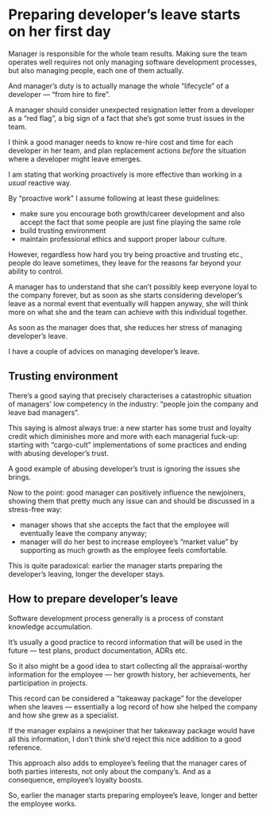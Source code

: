 # Preparing developer’s leave starts on her first day

Manager is responsible for the whole team results. Making sure the team operates well requires not only managing software development processes, but also managing people, each one of them actually.

And manager’s duty is to actually manage the whole “lifecycle” of a developer — “from hire to fire”.

A manager should consider unexpected resignation letter from a developer as a “red flag”, a big sign of a fact that she’s got some trust issues in the team.

I think a good manager needs to know re-hire cost and time for each developer in her team, and plan replacement actions _before_ the situation where a developer might leave emerges.

I am stating that working proactively is more effective than working in a _usual_ reactive way.

By “proactive work” I assume following at least these guidelines:
- make sure you encourage both growth/career development and also accept the fact that some people are just fine playing the same role
- build trusting environment
- maintain professional ethics and support proper labour culture.

However, regardless how hard you try being proactive and trusting etc., people do leave sometimes, they leave for the reasons far beyond your ability to control.

A manager has to understand that she can’t possibly keep everyone loyal to the company forever, but as soon as she starts considering developer’s leave as a normal event that eventually will happen anyway, she will think more on what she and the team can achieve with this individual together.

As soon as the manager does that, she reduces her stress of managing developer’s leave.

I have a couple of advices on managing developer’s leave.

## Trusting environment

There’s a good saying that precisely characterises a catastrophic situation of managers’ low competency in the industry: “people join the company and leave bad managers”.

This saying is almost always true: a new starter has some trust and loyalty credit which diminishes more and more with each managerial fuck-up: starting with “cargo-cult” implementations of some practices and ending with abusing developer’s trust.

A good example of abusing developer’s trust is ignoring the issues she brings.

Now to the point: good manager can positively influence the newjoiners, showing them that pretty much any issue can and should be discussed in a stress-free way:
- manager shows that she accepts the fact that the employee will eventually leave the company anyway;
- manager will do her best to increase employee’s “market value” by supporting as much growth as the employee feels comfortable.

This is quite paradoxical: earlier the manager starts preparing the developer’s leaving, longer the developer stays.

## How to prepare developer’s leave

Software development process generally is a process of constant knowledge accumulation.

It’s usually a good practice to record information that will be used in the future — test plans, product documentation, ADRs etc.

So it also might be a good idea to start collecting all the appraisal-worthy information for the employee — her growth history, her achievements, her participation in projects.

This record can be considered a “takeaway package” for the developer when she leaves — essentially a log record of how she helped the company and how she grew as a specialist.

If the manager explains a newjoiner that her takeaway package would have all this information, I don’t think she’d reject this nice addition to a good reference.

This approach also adds to employee’s feeling that the manager cares of both parties interests, not only about the company’s. And as a consequence, employee’s loyalty boosts.

So, earlier the manager starts preparing employee’s leave, longer and better the employee works.
